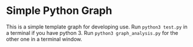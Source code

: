 # Simple Python Graph

This is a simple template graph for developing use. Run `python3 test.py` in a terminal if you have python 3. Run `python3 graph_analysis.py` for the other one in a terminal window.
